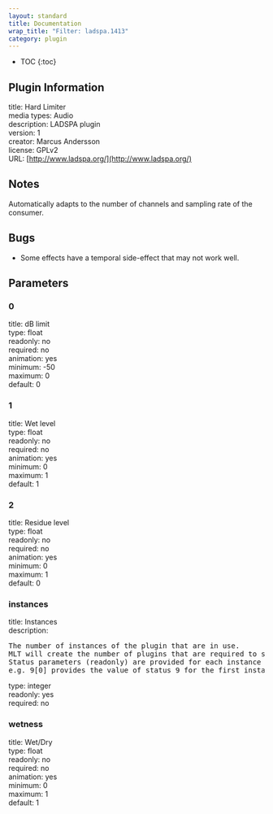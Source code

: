 ```yaml
---
layout: standard
title: Documentation
wrap_title: "Filter: ladspa.1413"
category: plugin
---
```

* TOC
{:toc}

## Plugin Information

title: Hard Limiter  
media types:
Audio  
description: LADSPA plugin  
version: 1  
creator: Marcus Andersson  
license: GPLv2  
URL: [http://www.ladspa.org/](http://www.ladspa.org/)  

## Notes

Automatically adapts to the number of channels and sampling rate of the consumer.

## Bugs

* Some effects have a temporal side-effect that may not work well.


## Parameters

### 0

title: dB limit    
type: float  
readonly: no  
required: no  
animation: yes  
minimum: -50  
maximum: 0  
default: 0  

### 1

title: Wet level    
type: float  
readonly: no  
required: no  
animation: yes  
minimum: 0  
maximum: 1  
default: 1  

### 2

title: Residue level    
type: float  
readonly: no  
required: no  
animation: yes  
minimum: 0  
maximum: 1  
default: 0  

### instances

title: Instances    
description:
<pre>
The number of instances of the plugin that are in use.
MLT will create the number of plugins that are required to support the number of audio channels.
Status parameters (readonly) are provided for each instance and are accessed by specifying the instance number after the identifier (starting at zero).
e.g. 9[0] provides the value of status 9 for the first instance.
</pre>
type: integer  
readonly: yes  
required: no  

### wetness

title: Wet/Dry    
type: float  
readonly: no  
required: no  
animation: yes  
minimum: 0  
maximum: 1  
default: 1  


